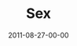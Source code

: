 ---
layout: message
category: message
series: "Collide"
title: "Sex"
date: 2011-08-27-00-00
message_id: 689
audio: "http://s3.amazonaws.com/crossroads-media/messages/audio/collide03.mp3"
audio-duration: "47:35"
program: "http://s3.amazonaws.com/crossroads-media/documents/08_27-28_11Program.pdf"
description: "Brian Tome talks about sex and the powerful collisions that surround it."
video: "http://s3.amazonaws.com/crossroads-media/messages/video/collide03.mp4"
video-duration: "47:41"
video-image: "http://s3.amazonaws.com/crossroads-media/images/collide03_still.jpg"
tag: 
 - collide
 - tome
 - sex
 - program
explicit: false
---